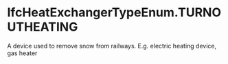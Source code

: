 IfcHeatExchangerTypeEnum.TURNOUTHEATING
=======================================
A device used to remove snow from railways. E.g. electric heating device, gas
heater


